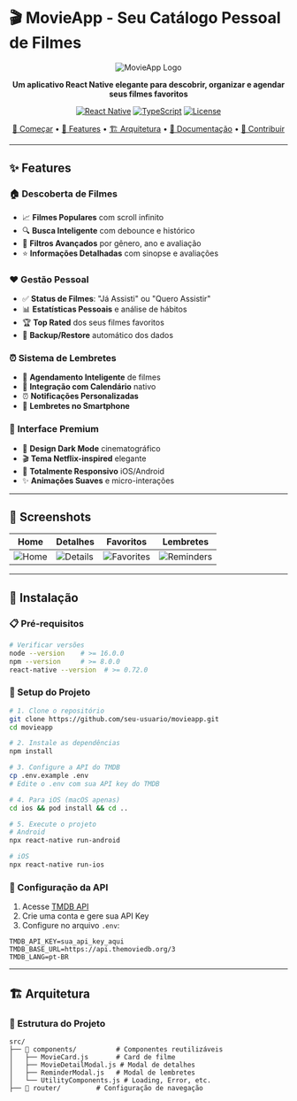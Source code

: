 # 🎬 MovieApp - Seu Catálogo Pessoal de Filmes

<div align="center">

![MovieApp Logo](https://via.placeholder.com/200x200/E50914/FFFFFF?text=🎬)

**Um aplicativo React Native elegante para descobrir, organizar e agendar seus filmes favoritos**

[![React Native](https://img.shields.io/badge/React%20Native-0.72+-61DAFB?style=for-the-badge&logo=react&logoColor=white)](https://reactnative.dev/)
[![TypeScript](https://img.shields.io/badge/TypeScript-Ready-3178C6?style=for-the-badge&logo=typescript&logoColor=white)](https://www.typescriptlang.org/)
[![License](https://img.shields.io/badge/License-MIT-green?style=for-the-badge)](LICENSE)

[🚀 Começar](#-instalação) • [📱 Features](#-features) • [🏗️ Arquitetura](#️-arquitetura) • [📖 Documentação](#-documentação) • [🤝 Contribuir](#-contribuindo)

</div>

---

## ✨ Features

### 🏠 **Descoberta de Filmes**
- 📈 **Filmes Populares** com scroll infinito
- 🔍 **Busca Inteligente** com debounce e histórico
- 🎯 **Filtros Avançados** por gênero, ano e avaliação
- ⭐ **Informações Detalhadas** com sinopse e avaliações

### ❤️ **Gestão Pessoal**
- ✅ **Status de Filmes**: "Já Assisti" ou "Quero Assistir"
- 📊 **Estatísticas Pessoais** e análise de hábitos
- 🏆 **Top Rated** dos seus filmes favoritos
- 💾 **Backup/Restore** automático dos dados

### ⏰ **Sistema de Lembretes**
- 📅 **Agendamento Inteligente** de filmes
- 🔔 **Integração com Calendário** nativo
- ⏰ **Notificações Personalizadas**
- 📱 **Lembretes no Smartphone**

### 🎨 **Interface Premium**
- 🌙 **Design Dark Mode** cinematográfico
- 🎬 **Tema Netflix-inspired** elegante
- 📱 **Totalmente Responsivo** iOS/Android
- ✨ **Animações Suaves** e micro-interações

---

## 📱 Screenshots

<div align="center">

| Home | Detalhes | Favoritos | Lembretes |
|------|----------|-----------|-----------|
| ![Home](https://via.placeholder.com/200x400/1a1a1a/E50914?text=🏠%0AHome) | ![Details](https://via.placeholder.com/200x400/1a1a1a/E50914?text=📖%0ADetalhes) | ![Favorites](https://via.placeholder.com/200x400/1a1a1a/E50914?text=❤️%0AFavoritos) | ![Reminders](https://via.placeholder.com/200x400/1a1a1a/E50914?text=⏰%0ALembretes) |

</div>

---

## 🚀 Instalação

### 📋 Pré-requisitos

```bash
# Verificar versões
node --version    # >= 16.0.0
npm --version     # >= 8.0.0
react-native --version  # >= 0.72.0
```

### 🔧 Setup do Projeto

```bash
# 1. Clone o repositório
git clone https://github.com/seu-usuario/movieapp.git
cd movieapp

# 2. Instale as dependências
npm install

# 3. Configure a API do TMDB
cp .env.example .env
# Edite o .env com sua API key do TMDB

# 4. Para iOS (macOS apenas)
cd ios && pod install && cd ..

# 5. Execute o projeto
# Android
npx react-native run-android

# iOS
npx react-native run-ios
```

### 🔑 Configuração da API

1. Acesse [TMDB API](https://www.themoviedb.org/settings/api)
2. Crie uma conta e gere sua API Key
3. Configure no arquivo `.env`:

```env
TMDB_API_KEY=sua_api_key_aqui
TMDB_BASE_URL=https://api.themoviedb.org/3
TMDB_LANG=pt-BR
```

---

## 🏗️ Arquitetura

### 📁 Estrutura do Projeto

```
src/
├── 📱 components/          # Componentes reutilizáveis
│   ├── MovieCard.js       # Card de filme
│   ├── MovieDetailModal.js # Modal de detalhes
│   ├── ReminderModal.js   # Modal de lembretes
│   └── UtilityComponents.js # Loading, Error, etc.
├── 🧭 router/         # Configuração de navegação
